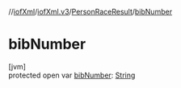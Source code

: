 //[iofXml](../../../index.md)/[iofXml.v3](../index.md)/[PersonRaceResult](index.md)/[bibNumber](bib-number.md)

# bibNumber

[jvm]\
protected open var [bibNumber](bib-number.md): [String](https://docs.oracle.com/javase/8/docs/api/java/lang/String.html)
